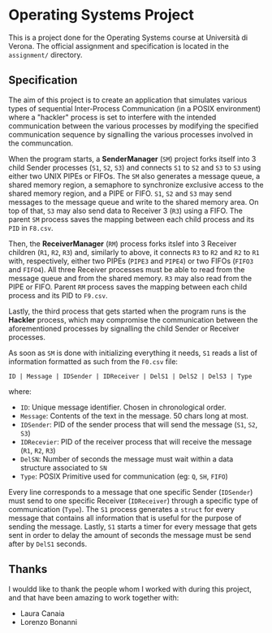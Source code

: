 # Operating Systems Project

This is a project done for the Operating Systems course at Università di Verona. The official assignment and specification is located in the `assignment/` directory.

## Specification

The aim of this project is to create an application that simulates various types of sequential Inter-Process Communication (in a POSIX environment) where a "hackler" process is set to interfere with the intended communication between the various processes by modifying the specified communication sequence by signalling the various processes involved in the communcation.

When the program starts, a **SenderManager** (`SM`) project forks itself into 3 child Sender processes (`S1`, `S2`, `S3`) and connects `S1` to `S2` and `S3` to `S3` using either two UNIX PIPEs or FIFOs. The `SM` also generates a message queue, a shared memory region, a semaphore to synchronize exclusive access to the shared memory region, and a PIPE or FIFO. `S1`, `S2` and `S3` may send messages to the message queue and write to the shared memory area. On top of that, `S3` may also send data to Receiver 3 (`R3`)  using a FIFO. The parent `SM` process saves the mapping between each child process and its `PID` in `F8.csv`.

Then, the **ReceiverManager** (`RM`) process forks itslef into 3 Receiver children (`R1`, `R2`, `R3`) and, similarly to above, it connects `R3` to `R2` and `R2` to `R1` with, respectively, either two PIPEs (`PIPE3` and `PIPE4`) or two FIFOs (`FIFO3` and `FIFO4`). All three Receiver processes must be able to read from the message queue and from the shared memory. `R3` may also read from the PIPE or FIFO. Parent `RM` process saves the mapping between each child process and its PID to `F9.csv`.

Lastly, the third process that gets started when the program runs is the **Hackler** process, which may compromise the communication between the aforementioned processes by signalling the child Sender or Receiver processes.

As soon as `SM` is done with initializing everything it needs, `S1` reads a list of information formatted as such from the `F0.csv` file:

`ID | Message | IDSender | IDReceiver | DelS1 | DelS2 | DelS3 | Type`

where:

* `ID`: Unique message identifier. Chosen in chronological order.
* `Message`: Contents of the text in the message. 50 chars long at most.
* `IDSender`: PID of the sender process that will send the message (`S1`, `S2`, `S3`)
* `IDRecevier`: PID of the receiver process that will receive the message (`R1`, `R2`, `R3`)
* `DelSN`: Number of seconds the message must wait within a data structure associated to `SN`
* `Type`: POSIX Primitive used for communication (eg: `Q`, `SH`, `FIFO`)

Every line corresponds to a message that one specific Sender (`IDSender`) must send to one specific Receiver (`IDReceiver`) through a specific type of communication (`Type`).
The `S1` process generates a `struct` for every message that contains all information that is useful for the purpose of sending the message.
Lastly, `S1` starts a timer for every message that gets sent in order to delay the amount of seconds the message must be send after by `DelS1` seconds.

## Thanks

I wouldd like to thank the people whom I worked with during this project, and that have been amazing to work together with:

* Laura Canaia
* Lorenzo Bonanni
